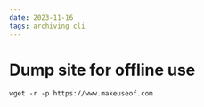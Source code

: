 ```yaml
---
date: 2023-11-16
tags: archiving cli
---
```


# Dump site for offline use

```
wget -r -p https://www.makeuseof.com
```